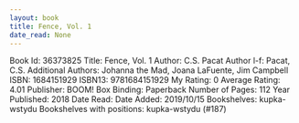 ```yaml
---
layout: book
title: Fence, Vol. 1
date_read: None
---
```


Book Id: 36373825
Title: Fence, Vol. 1
Author: C.S. Pacat
Author l-f: Pacat, C.S.
Additional Authors: Johanna the Mad, Joana LaFuente, Jim Campbell
ISBN: 1684151929
ISBN13: 9781684151929
My Rating: 0
Average Rating: 4.01
Publisher: BOOM! Box
Binding: Paperback
Number of Pages: 112
Year Published: 2018
Date Read: 
Date Added: 2019/10/15
Bookshelves: kupka-wstydu
Bookshelves with positions: kupka-wstydu (#187)

